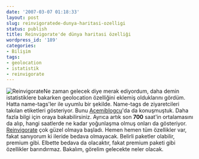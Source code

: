 ```yaml
---
date: '2007-03-07 01:18:33'
layout: post
slug: reinvigoratede-dunya-haritasi-ozelligi
status: publish
title: Reinvigorate'de dünya haritasi özelliği
wordpress_id: '189'
categories:
- Bilişim
tags:
- geolocation
- istatistik
- reinvigorate
---
```


![Reinvigorate](http://blog.arsln.org/image/reingeo.jpg)Ne zaman gelecek diye merak ediyordum, daha demin istatistiklere bakarken geolocation özelliğini eklemiş olduklarını gördüm. Hatta name-tags'ler ile uyumlu bir şekilde. Name-tags de ziyaretcileri takılan etiketleri gösteriyor. Bunu [Acemiblogcu](http://www.acemiblogcu.com/statcounterdan-ilginc-bir-ozellik/)'da da konuşmuştuk. Daha fazla bilgi için oraya bakabilirsiniz. Ayrıca artık son **700** saat'in ortalamasını da alıp, hangi saatlerde ne kadar yoğunlaşma olmuş onları da gösteriyor. [Reinvigorate](http://www.reinvigorate.net) çok güzel olmaya başladı. Hemen hemen tüm özellikler var, fakat sanıyorum ki ileride bedava olmayacak. Belirli paketler olabilir, premium gibi. Elbette bedava da olacaktır, fakat premium paketi gibi özellikler barındırmaz. Bakalım, görelim gelecekte neler olacak. 
